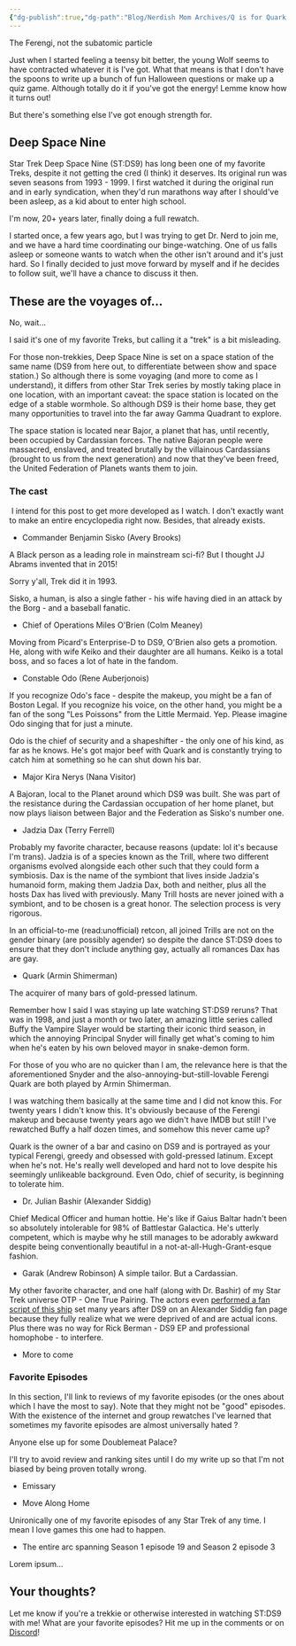 ```yaml
---
{"dg-publish":true,"dg-path":"Blog/Nerdish Mom Archives/Q is for Quark.md","permalink":"/blog/nerdish-mom-archives/q-is-for-quark/","title":"Q is for Quark","noteIcon":"","created":"","updated":"2023-07-04T22:00:29.000-04:00"}
---
```



The Ferengi, not the subatomic particle

Just when I started feeling a teensy bit better, the young Wolf seems to have contracted whatever it is I've got. What that means is that I don't have the spoons to write up a bunch of fun Halloween questions or make up a quiz game. Although totally do it if you've got the energy! Lemme know how it turns out! 

But there's something else I've got enough strength for. 

## Deep Space Nine

Star Trek Deep Space Nine (ST:DS9) has long been one of my favorite Treks, despite it not getting the cred (I think) it deserves. Its original run was seven seasons from 1993 - 1999. I first watched it during the original run and in early syndication, when they'd run marathons way after I should've been asleep, as a kid about to enter high school. 

I'm now, 20+ years later, finally doing a full rewatch. 

I started once, a few years ago, but I was trying to get Dr. Nerd to join me, and we have a hard time coordinating our binge-watching. One of us falls asleep or someone wants to watch when the other isn't around and it's just hard. So I finally decided to just move forward by myself and if he decides to follow suit, we'll have a chance to discuss it then. 

## These are the voyages of… 

No, wait…

I said it's one of my favorite Treks, but calling it a "trek" is a bit misleading. 

For those non-trekkies, Deep Space Nine is set on a space station of the same name (DS9 from here out, to differentiate between show and space station.) So although there is some voyaging (and more to come as I understand), it differs from other Star Trek series by mostly taking place in one location, with an important caveat: the space station is located on the edge of a stable wormhole. So although DS9 is their home base, they get many opportunities to travel into the far away Gamma Quadrant to explore. 

The space station is located near Bajor, a planet that has, until recently, been occupied by Cardassian forces. The native Bajoran people were massacred, enslaved, and treated brutally by the villainous Cardassians (brought to us from the next generation) and now that they've been freed, the United Federation of Planets wants them to join. 

### The cast

 I intend for this post to get more developed as I watch. I don't exactly want to make an entire encyclopedia right now. Besides, that already exists. 

- Commander Benjamin Sisko (Avery Brooks) 

 A Black person as a leading role in mainstream sci-fi? But I thought JJ Abrams invented that in 2015!

 Sorry y'all, Trek did it in 1993.

 Sisko, a human, is also a single father - his wife having died in an attack by the Borg - and a baseball fanatic. 

- Chief of Operations Miles O'Brien (Colm Meaney) 

 Moving from Picard's Enterprise-D to DS9, O'Brien also gets a promotion. He, along with wife Keiko and their daughter are all humans. Keiko is a total boss, and so faces a lot of hate in the fandom.

- Constable Odo (Rene Auberjonois) 

 If you recognize Odo's face - despite the makeup, you might be a fan of Boston Legal. If you recognize his voice, on the other hand, you might be a fan of the song "Les Poissons" from the Little Mermaid. Yep. Please imagine Odo singing that for just a minute. 

 Odo is the chief of security and a shapeshifter - the only one of his kind, as far as he knows. He's got major beef with Quark and is constantly trying to catch him at something so he can shut down his bar. 

- Major Kira Nerys (Nana Visitor) 

 A Bajoran, local to the Planet around which DS9 was built. She was part of the resistance during the Cardassian occupation of her home planet, but now plays liaison between Bajor and the Federation as Sisko's number one. 

- Jadzia Dax (Terry Ferrell) 

 Probably my favorite character, because reasons (update: lol it's because I'm trans). Jadzia is of a species known as the Trill, where two different organisms evolved alongside each other such that they could form a symbiosis. Dax is the name of the symbiont that lives inside Jadzia's humanoid form, making them Jadzia Dax, both and neither, plus all the hosts Dax has lived with previously. Many Trill hosts are never joined with a symbiont, and to be chosen is a great honor. The selection process is very rigorous. 

 In an official-to-me (read:unofficial) retcon, all joined Trills are not on the gender binary (are possibly agender) so despite the dance ST:DS9 does to ensure that they don't include anything gay, actually all romances Dax has are gay. 

- Quark (Armin Shimerman) 

 The acquirer of many bars of gold-pressed latinum. 

 Remember how I said I was staying up late watching ST:DS9 reruns? That was in 1998, and just a month or two later, an amazing little series called Buffy the Vampire Slayer would be starting their iconic third season, in which the annoying Principal Snyder will finally get what's coming to him when he's eaten by his own beloved mayor in snake-demon form. 

 For those of you who are no quicker than I am, the relevance here is that the aforementioned Snyder and the also-annoying-but-still-lovable Ferengi Quark are both played by Armin Shimerman. 

 I was watching them basically at the same time and I did not know this. For twenty years I didn't know this. It's obviously because of the Ferengi makeup and because twenty years ago we didn't have IMDB but still! I've rewatched Buffy a half dozen times, and somehow this never came up? 

 Quark is the owner of a bar and casino on DS9 and is portrayed as your typical Ferengi, greedy and obsessed with gold-pressed latinum. Except when he's not. He's really well developed and hard not to love despite his seemingly unlikeable background. Even Odo, chief of security, is beginning to tolerate him. 

- Dr. Julian Bashir (Alexander Siddig) 

 Chief Medical Officer and human hottie. He's like if Gaius Baltar hadn't been so absolutely intolerable for 98% of Battlestar Galactica. He's utterly competent, which is maybe why he still manages to be adorably awkward despite being conventionally beautiful in a not-at-all-Hugh-Grant-esque fashion. 

- Garak (Andrew Robinson)
 A simple tailor. But a Cardassian.
 
 My other favorite character, and one half (along with Dr. Bashir) of my Star Trek universe OTP - One True Pairing. The actors even [performed a fan script of this ship](https://youtu.be/3Tq8zaSObWU) set many years after DS9 on an Alexander Siddig fan page because they fully realize what we were deprived of and are actual icons. Plus there was no way for Rick Berman - DS9 EP and professional homophobe - to interfere.

- More to come

### Favorite Episodes

In this section, I'll link to reviews of my favorite episodes (or the ones about which I have the most to say). Note that they might not be "good" episodes. With the existence of the internet and group rewatches I've learned that sometimes my favorite episodes are almost universally hated ? 

Anyone else up for some Doublemeat Palace? 

I'll try to avoid review and ranking sites until I do my write up so that I'm not biased by being proven totally wrong. 

- Emissary 

- Move Along Home

Unironically one of my favorite episodes of any Star Trek of any time. I mean I love games this one had to happen.

- The entire arc spanning Season 1 episode 19 and Season 2 episode 3

Lorem ipsum… 

## Your thoughts?

Let me know if you're a trekkie or otherwise interested in watching ST:DS9 with me! What are your favorite episodes? Hit me up in the comments or on [Discord](https://discord.gg/JkPbnhb)!
